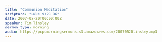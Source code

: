 ```yaml
---
title: "Communion Meditation"
scripture: "Luke 9:28-36"
date: 2007-05-20T00:00:00Z
speaker: Tim Tinsley
sermon_type: morning
audio: https://pcpcmorningsermons.s3.amazonaws.com/20070520tinsley.mp3 
---
```



